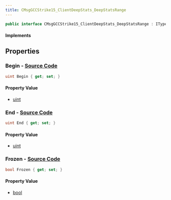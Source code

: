 ```yaml
---
title: CMsgGCCStrike15_ClientDeepStats_DeepStatsRange
---
```


```csharp
public interface CMsgGCCStrike15_ClientDeepStats_DeepStatsRange : ITypedProtobuf<CMsgGCCStrike15_ClientDeepStats_DeepStatsRange>, INativeHandle
```

#### Implements

## Properties

### **Begin** - [Source Code](https://github.com/swiftly-solution/swiftlys2/blob/main/managed/src/SwiftlyS2.Generated/Protobufs/Interfaces/CMsgGCCStrike15_ClientDeepStats_DeepStatsRange.cs#L13)

```csharp
uint Begin { get; set; }
```

#### Property Value

- [uint](https://learn.microsoft.com/dotnet/api/system.uint32)

### **End** - [Source Code](https://github.com/swiftly-solution/swiftlys2/blob/main/managed/src/SwiftlyS2.Generated/Protobufs/Interfaces/CMsgGCCStrike15_ClientDeepStats_DeepStatsRange.cs#L16)

```csharp
uint End { get; set; }
```

#### Property Value

- [uint](https://learn.microsoft.com/dotnet/api/system.uint32)

### **Frozen** - [Source Code](https://github.com/swiftly-solution/swiftlys2/blob/main/managed/src/SwiftlyS2.Generated/Protobufs/Interfaces/CMsgGCCStrike15_ClientDeepStats_DeepStatsRange.cs#L19)

```csharp
bool Frozen { get; set; }
```

#### Property Value

- [bool](https://learn.microsoft.com/dotnet/api/system.boolean)

